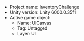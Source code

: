 <!-- UNITY CODE ASSIST INSTRUCTIONS START -->
- Project name: InventoryChallenge
- Unity version: Unity 6000.0.35f1
- Active game object:
  - Name: UICanvas
  - Tag: Untagged
  - Layer: UI
<!-- UNITY CODE ASSIST INSTRUCTIONS END -->